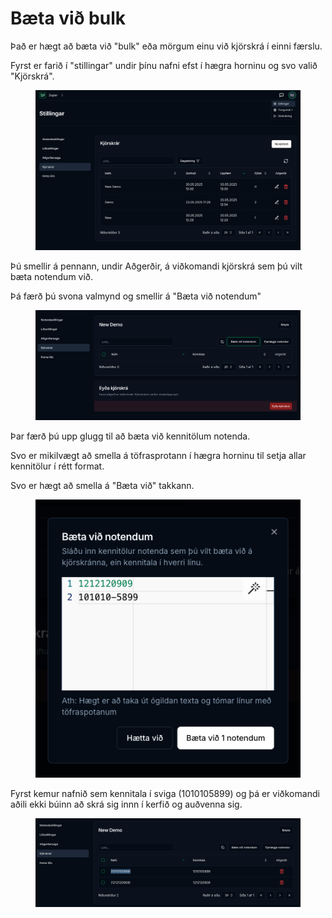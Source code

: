 # Bæta við bulk

Það er hægt að bæta við "bulk" eða mörgum einu við kjörskrá í einni færslu.&#x20;

Fyrst er farið í "stillingar" undir þínu nafni efst í hægra horninu og svo valið "Kjörskrá". &#x20;

<figure><img src="../.gitbook/assets/Screenshot 2025-06-03 at 17.22.54.png" alt=""><figcaption></figcaption></figure>

Þú smellir á pennann, undir Aðgerðir, á viðkomandi kjörskrá sem þú vilt bæta notendum við.&#x20;

Þá færð þú svona valmynd og smellir á "Bæta við notendum"

<figure><img src="../.gitbook/assets/Screenshot 2025-06-03 at 17.26.37.png" alt=""><figcaption></figcaption></figure>

Þar færð þú upp glugg til að bæta við kennitölum notenda.&#x20;

Svo er mikilvægt að smella á töfrasprotann í hægra horninu til setja allar kennitölur í rétt format.&#x20;

Svo er hægt að smella á "Bæta við" takkann.&#x20;

<figure><img src="../.gitbook/assets/Screenshot 2025-06-03 at 17.28.17.png" alt=""><figcaption></figcaption></figure>

Fyrst kemur nafnið sem kennitala í sviga (1010105899) og þá er viðkomandi aðili ekki búinn að skrá sig innn í kerfið og auðvenna sig.&#x20;

<figure><img src="../.gitbook/assets/Screenshot 2025-06-03 at 17.31.28.png" alt=""><figcaption></figcaption></figure>

